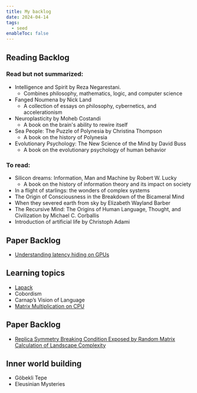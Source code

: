 ```yaml
---
title: My backlog
date: 2024-04-14
tags:
  - seed
enableToc: false
---
```



## Reading Backlog

### Read but not summarized:
* Intelligence and Spirit by Reza Negarestani.
    - Combines philosophy, mathematics, logic, and computer science
* Fanged Noumena by Nick Land
    - A collection of essays on philosophy, cybernetics, and accelerationism
* Neuroplasticity by Moheb Costandi
    - A book on the brain's ability to rewire itself
* Sea People: The Puzzle of Polynesia by Christina Thompson
    - A book on the history of Polynesia
* Evolutionary Psychology: The New Science of the Mind by David Buss
    - A book on the evolutionary psychology of human behavior

### To read:

* Silicon dreams: Information, Man and Machine by Robert W. Lucky
    - A book on the history of information theory and its impact on society
* In a flight of starlings: the wonders of complex systems
* The Origin of Consciousness in the Breakdown of the Bicameral Mind
* When they severed earth from sky by Elizabeth Wayland Barber
* The Recursive Mind: The Origins of Human Language, Thought, and Civilization by Michael C. Corballis
* Introduction of artificial life by Christoph Adami

## Paper Backlog

* [Understanding latency hiding on GPUs](https://www2.eecs.berkeley.edu/Pubs/TechRpts/2016/EECS-2016-143.pdf)

## Learning topics 

* [Lapack](https://www.netlib.org/lapack/lug/node29.html)
* Cobordism
* Carnap’s Vision of Language
* [Matrix Multiplication on CPU](https://marek.ai/matrix-multiplication-on-cpu.html)

## Paper Backlog

* [Replica Symmetry Breaking Condition Exposed by Random Matrix Calculation of Landscape Complexity](https://arxiv.org/pdf/cond-mat/0702601.pdf)

## Inner world building
* Göbekli Tepe
* Eleusinian Mysteries
